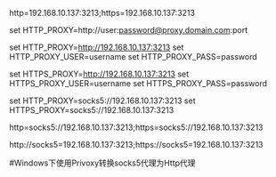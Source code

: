 http=192.168.10.137:3213;https=192.168.10.137:3213

set HTTP_PROXY=http://user:password@proxy.domain.com:port

set HTTP_PROXY=http://192.168.10.137:3213
set HTTP_PROXY_USER=username
set HTTP_PROXY_PASS=password

set HTTPS_PROXY=http://192.168.10.137:3213
set HTTPS_PROXY_USER=username
set HTTPS_PROXY_PASS=password

set HTTP_PROXY=socks5://192.168.10.137:3213
set HTTPS_PROXY=socks5://192.168.10.137:3213


http=socks5://192.168.10.137:3213;https=socks5://192.168.10.137:3213


http://socks5=192.168.10.137:3213;https://socks5=192.168.10.137:3213



#Windows下使用Privoxy转换socks5代理为Http代理